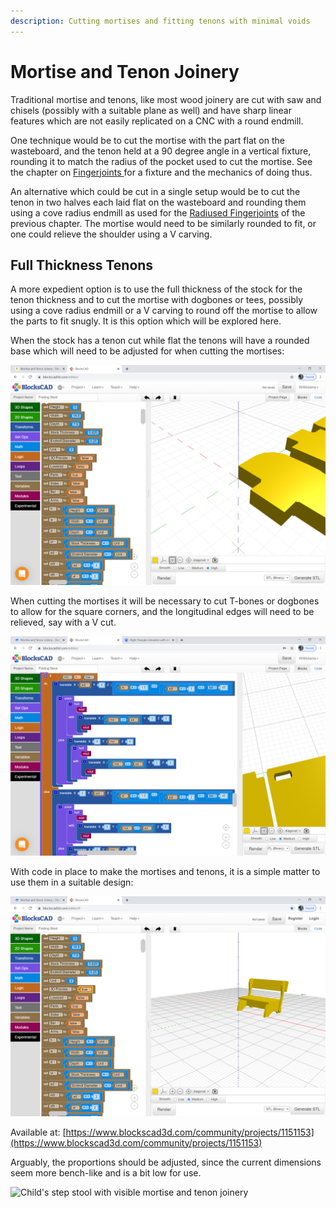 ```yaml
---
description: Cutting mortises and fitting tenons with minimal voids
---
```


# Mortise and Tenon Joinery

Traditional mortise and tenons, like most wood joinery are cut with saw and chisels (possibly with a suitable plane as well) and have sharp linear features which are not easily replicated on a CNC with a round endmill.

One technique would be to cut the mortise with the part flat on the wasteboard, and the tenon held at a 90 degree angle in a vertical fixture, rounding it to match the radius of the pocket used to cut the mortise. See the chapter on [Fingerjoints ](fingerjoints.md)for a fixture and the mechanics of doing thus.

An alternative which could be cut in a single setup would be to cut the tenon in two halves each laid flat on the wasteboard and rounding them using a cove radius endmill as used for the [Radiused Fingerjoints](radiused-fingerjoints.md) of the previous chapter. The mortise would need to be similarly rounded to fit, or one could relieve the shoulder using a V carving.

## Full Thickness Tenons

A more expedient option is to use the full thickness of the stock for the tenon thickness and to cut the mortise with dogbones or tees, possibly using a cove radius endmill or a V carving to round off the mortise to allow the parts to fit snugly. It is this option which will be explored here.

When the stock has a tenon cut while flat the tenons will have a rounded base which will need to be adjusted for when cutting the mortises:

![Tenons cut from flat stock.](<.gitbook/assets/image (31).png>)

When cutting the mortises it will be necessary to cut T-bones or dogbones to allow for the square corners, and the longitudinal edges will need to be relieved, say with a V cut.

![Mortises relieved with a V cut.](<.gitbook/assets/image (292).png>)

With code in place to make the mortises and tenons, it is a simple matter to use them in a suitable design:

![Child's step stool made with mortise and tenon joinery.](<.gitbook/assets/image (130).png>)

Available at: [https://www.blockscad3d.com/community/projects/1151153](https://www.blockscad3d.com/community/projects/1151153)

Arguably, the proportions should be adjusted, since the current dimensions seem more bench-like and is a bit low for use.

![Child's step stool with visible mortise and tenon joinery](.gitbook/assets/20210303\_163038\[1].jpg)



&#x20;



